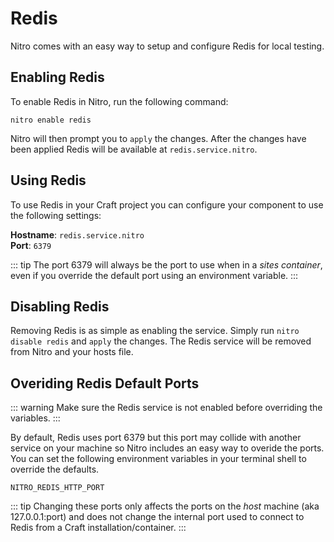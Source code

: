 # Redis

Nitro comes with an easy way to setup and configure Redis for local testing.

## Enabling Redis

To enable Redis in Nitro, run the following command:

`nitro enable redis`

Nitro will then prompt you to `apply` the changes. After the changes have been applied Redis will be available at `redis.service.nitro`.

## Using Redis

To use Redis in your Craft project you can configure your component to use the following settings:

**Hostname**: `redis.service.nitro`\
**Port**: `6379`

::: tip
The port 6379 will always be the port to use when in a *sites container*, even if you override the default port using an environment variable.
:::

## Disabling Redis

Removing Redis is as simple as enabling the service. Simply run `nitro disable redis` and `apply` the changes. The Redis service will be removed from Nitro and your hosts file.

## Overiding Redis Default Ports

::: warning
Make sure the Redis service is not enabled before overriding the variables.
:::

By default, Redis uses port 6379 but this port may collide with another service on your machine so Nitro includes an easy way to overide the ports. You can set the following environment variables in your terminal shell to override the defaults.

`NITRO_REDIS_HTTP_PORT`

::: tip
Changing these ports only affects the ports on the _host_ machine (aka 127.0.0.1:port) and does not change the internal port used to connect to Redis from a Craft installation/container.
:::

